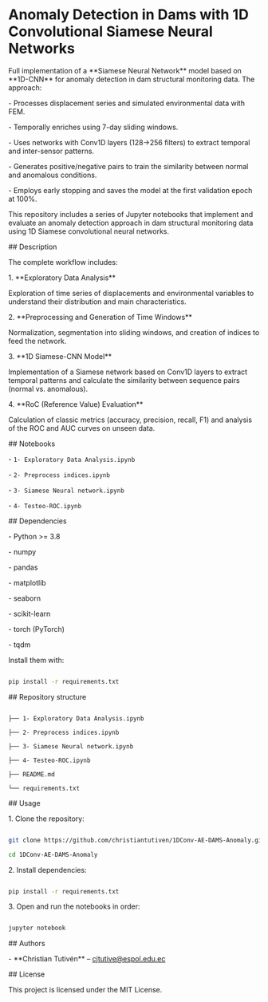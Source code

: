 # Anomaly Detection in Dams with 1D Convolutional Siamese Neural Networks



Full implementation of a \*\*Siamese Neural Network\*\* model based on \*\*1D-CNN\*\* for anomaly detection in dam structural monitoring data. The approach:



\- Processes displacement series and simulated environmental data with FEM.

\- Temporally enriches using 7-day sliding windows.

\- Uses networks with Conv1D layers (128→256 filters) to extract temporal and inter-sensor patterns.

\- Generates positive/negative pairs to train the similarity between normal and anomalous conditions.

\- Employs early stopping and saves the model at the first validation epoch at 100%.



This repository includes a series of Jupyter notebooks that implement and evaluate an anomaly detection approach in dam structural monitoring data using 1D Siamese convolutional neural networks.



\## Description



The complete workflow includes:



1\. \*\*Exploratory Data Analysis\*\*

Exploration of time series of displacements and environmental variables to understand their distribution and main characteristics.



2\. \*\*Preprocessing and Generation of Time Windows\*\*

Normalization, segmentation into sliding windows, and creation of indices to feed the network.



3\. \*\*1D Siamese-CNN Model\*\*

Implementation of a Siamese network based on Conv1D layers to extract temporal patterns and calculate the similarity between sequence pairs (normal vs. anomalous).



4\. \*\*RoC (Reference Value) Evaluation\*\*

Calculation of classic metrics (accuracy, precision, recall, F1) and analysis of the ROC and AUC curves on unseen data.

\## Notebooks



\- `1- Exploratory Data Analysis.ipynb`  

\- `2- Preprocess indices.ipynb`  

\- `3- Siamese Neural network.ipynb`  

\- `4- Testeo-ROC.ipynb`  



\## Dependencies



\- Python >= 3.8  

\- numpy  

\- pandas  

\- matplotlib  

\- seaborn  

\- scikit-learn  

\- torch (PyTorch)  

\- tqdm  



Install them with:



```bash

pip install -r requirements.txt

```



\## Repository structure



```

├── 1- Exploratory Data Analysis.ipynb

├── 2- Preprocess indices.ipynb

├── 3- Siamese Neural network.ipynb

├── 4- Testeo-ROC.ipynb

├── README.md

└── requirements.txt

```



\## Usage



1\. Clone the repository:



```bash

git clone https://github.com/christiantutiven/1DConv-AE-DAMS-Anomaly.git

cd 1DConv-AE-DAMS-Anomaly

```



2\. Install dependencies:



```bash

pip install -r requirements.txt

```



3\. Open and run the notebooks in order:



```bash

jupyter notebook

```



\## Authors



\- \*\*Christian Tutivén\*\* – cjtutive@espol.edu.ec



\## License



This project is licensed under the MIT License.

